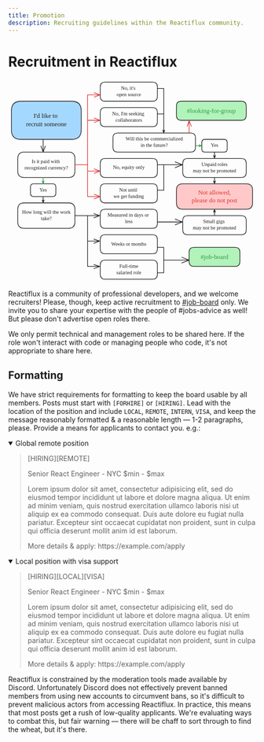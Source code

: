 ```yaml
---
title: Promotion
description: Recruiting guidelines within the Reactiflux community.
---
```


# Recruitment in Reactiflux

<!--
Source URL for drawing. Make sure to optimize with svgo if you modify.
https://excalidraw.com/#json=ooYvdmrQ4ju4W2Uts7Ljj,SWuLO_x7WCY1HgxaaIPBGg
-->
<svg xmlns="http://www.w3.org/2000/svg" viewBox="0 0 780 640">
  <defs>
    <style>
      @font-face{font-family:&quot;Virgil&quot;;src:url(https://excalidraw.com/Virgil.woff2)}@font-face{font-family:&quot;Cascadia&quot;;src:url(https://excalidraw.com/Cascadia.woff2)}@font-face{font-family:&quot;Assistant&quot;;src:url(https://excalidraw.com/Assistant-Regular.woff2)}
    </style>
  </defs>
  <g stroke-linecap="round">
    <path fill="#a5d8ff" stroke-width="0" d="M40 70h160c20 0 30 10 30 30v60c0 20-10 30-30 30H40c-20 0-30-10-30-30v-60c0-20 10-30 30-30"/>
    <path fill="none" stroke="#1e1e1e" stroke-width="2" d="M40 70h160M40 70h160m0 0c20 0 30 10 30 30m-30-30c20 0 30 10 30 30m0 0v60m0-60v60m0 0c0 20-10 30-30 30m30-30c0 20-10 30-30 30m0 0H40m160 0H40m0 0c-20 0-30-10-30-30m30 30c-20 0-30-10-30-30m0 0v-60m0 60v-60m0 0c0-20 10-30 30-30m-30 30c0-20 10-30 30-30"/>
  </g>
  <text x="76" y="18" fill="#1e1e1e" dominant-baseline="alphabetic" font-family="Virgil, Segoe UI Emoji" font-size="20" style="white-space:pre" text-anchor="middle" transform="translate(44 105)">I&apos;d like to </text>
  <text x="76" y="43" fill="#1e1e1e" dominant-baseline="alphabetic" font-family="Virgil, Segoe UI Emoji" font-size="20" style="white-space:pre" text-anchor="middle" transform="translate(44 105)">recruit someone</text>
  <path fill="none" stroke="#1e1e1e" stroke-linecap="round" stroke-width="2" d="M50 230h140m-140 0h140m0 0c13 0 20 7 20 20m-20-20c13 0 20 7 20 20m0 0v40m0-40v40m0 0c0 13-7 20-20 20m20-20c0 13-7 20-20 20m0 0H50m140 0H50m0 0c-13 0-20-7-20-20m20 20c-13 0-20-7-20-20m0 0v-40m0 40v-40m0 0c0-13 7-20 20-20m-20 20c0-13 7-20 20-20"/>
  <text x="78" y="14" fill="#1e1e1e" dominant-baseline="alphabetic" font-family="Virgil, Segoe UI Emoji" font-size="16" style="white-space:pre" text-anchor="middle" transform="translate(42 250)">Is it paid with </text>
  <text x="78" y="34" fill="#1e1e1e" dominant-baseline="alphabetic" font-family="Virgil, Segoe UI Emoji" font-size="16" style="white-space:pre" text-anchor="middle" transform="translate(42 250)">recognized currency?</text>
  <path fill="none" stroke="#1e1e1e" stroke-linecap="round" stroke-width="2" d="M80 330h60m-60 0h60m0 0c7 0 10 3 10 10m-10-10c7 0 10 3 10 10m0 0v20m0-20v20m0 0c0 7-3 10-10 10m10-10c0 7-3 10-10 10m0 0H80m60 0H80m0 0c-7 0-10-3-10-10m10 10c-7 0-10-3-10-10m0 0v-20m0 20v-20m0 0c0-7 3-10 10-10m-10 10c0-7 3-10 10-10"/>
  <text x="13" y="14" fill="#1e1e1e" dominant-baseline="alphabetic" font-family="Virgil, Segoe UI Emoji" font-size="16" style="white-space:pre" text-anchor="middle" transform="translate(97 340)">Yes</text>
  <path fill="none" stroke="#e03131" stroke-linecap="round" stroke-width="2" d="M210 270h40m-40 0h40"/>
  <path fill="none" stroke="#1e1e1e" stroke-linecap="round" stroke-width="2" d="M305 250h150m-150 0h150m0 0c10 0 15 5 15 15m-15-15c10 0 15 5 15 15m0 0v30m0-30v30m0 0c0 10-5 15-15 15m15-15c0 10-5 15-15 15m0 0H305m150 0H305m0 0c-10 0-15-5-15-15m15 15c-10 0-15-5-15-15m0 0v-30m0 30v-30m0 0c0-10 5-15 15-15m-15 15c0-10 5-15 15-15"/>
  <text x="57" y="14" fill="#1e1e1e" dominant-baseline="alphabetic" font-family="Virgil, Segoe UI Emoji" font-size="16" style="white-space:pre" text-anchor="middle" transform="translate(323 270)">No, equity only</text>
  <path fill="none" stroke="#1e1e1e" stroke-linecap="round" stroke-width="2" d="M305 330h150m-150 0h150m0 0c10 0 15 5 15 15m-15-15c10 0 15 5 15 15m0 0v30m0-30v30m0 0c0 10-5 15-15 15m15-15c0 10-5 15-15 15m0 0H305m150 0H305m0 0c-10 0-15-5-15-15m15 15c-10 0-15-5-15-15m0 0v-30m0 30v-30m0 0c0-10 5-15 15-15m-15 15c0-10 5-15 15-15"/>
  <text x="56" y="14" fill="#1e1e1e" dominant-baseline="alphabetic" font-family="Virgil, Segoe UI Emoji" font-size="16" style="white-space:pre" text-anchor="middle" transform="translate(324 340)">Not until </text>
  <text x="56" y="34" fill="#1e1e1e" dominant-baseline="alphabetic" font-family="Virgil, Segoe UI Emoji" font-size="16" style="white-space:pre" text-anchor="middle" transform="translate(324 340)">we get funding</text>
  <path fill="none" stroke="#1e1e1e" stroke-linecap="round" stroke-width="2" d="M305 10h150m-150 0h150m0 0c10 0 15 5 15 15m-15-15c10 0 15 5 15 15m0 0v30m0-30v30m0 0c0 10-5 15-15 15m15-15c0 10-5 15-15 15m0 0H305m150 0H305m0 0c-10 0-15-5-15-15m15 15c-10 0-15-5-15-15m0 0V25m0 30V25m0 0c0-10 5-15 15-15m-15 15c0-10 5-15 15-15"/>
  <text x="46" y="14" fill="#1e1e1e" dominant-baseline="alphabetic" font-family="Virgil, Segoe UI Emoji" font-size="16" style="white-space:pre" text-anchor="middle" transform="translate(334 20)">No, it&apos;s </text>
  <text x="46" y="34" fill="#1e1e1e" dominant-baseline="alphabetic" font-family="Virgil, Segoe UI Emoji" font-size="16" style="white-space:pre" text-anchor="middle" transform="translate(334 20)">open source</text>
  <path fill="none" stroke="#1e1e1e" stroke-linecap="round" stroke-width="2" d="M305 90h150m-150 0h150m0 0c10 0 15 5 15 15m-15-15c10 0 15 5 15 15m0 0v30m0-30v30m0 0c0 10-5 15-15 15m15-15c0 10-5 15-15 15m0 0H305m150 0H305m0 0c-10 0-15-5-15-15m15 15c-10 0-15-5-15-15m0 0v-30m0 30v-30m0 0c0-10 5-15 15-15m-15 15c0-10 5-15 15-15"/>
  <text x="62" y="14" fill="#1e1e1e" dominant-baseline="alphabetic" font-family="Virgil, Segoe UI Emoji" font-size="16" style="white-space:pre" text-anchor="middle" transform="translate(318 100)">No, I&apos;m seeking </text>
  <text x="62" y="34" fill="#1e1e1e" dominant-baseline="alphabetic" font-family="Virgil, Segoe UI Emoji" font-size="16" style="white-space:pre" text-anchor="middle" transform="translate(318 100)">collaborators</text>
  <path fill="none" stroke="#e03131" stroke-linecap="round" stroke-width="2" d="M250 50v320m0-320v320m1-320h38m-38 0h38m-18 7 18-7m-18 7 18-7m-18-7 18 7m-18-7 18 7m-39 80h39m-39 0h39m-18 7 18-7m-18 7 18-7m-18-7 18 7m-18-7 18 7m-39 160h39m-39 0h39m-18 7 18-7m-18 7 18-7m-18-7 18 7m-18-7 18 7m-39 80h40m-40 0h40m-19 7 19-7m-19 7 19-7m-19-7 19 7m-19-7 19 7"/>
  <path fill="none" stroke="#2f9e44" stroke-linecap="round" stroke-width="2" d="M110 310v20m0-20v20m-3-9 3 9m-3-9 3 9m3-9-3 9m3-9-3 9"/>
  <path fill="none" stroke="#1e1e1e" stroke-linecap="round" stroke-width="2" d="M470 30h20m-20 0h20m-20 80h20m-20 0h20m-20 160h20m-20 0h20m-20 80h20m-20 0h20m75-100h170m-170 0h170m0 0c10 0 15 5 15 15m-15-15c10 0 15 5 15 15m0 0v30m0-30v30m0 0c0 10-5 15-15 15m15-15c0 10-5 15-15 15m0 0H565m170 0H565m0 0c-10 0-15-5-15-15m15 15c-10 0-15-5-15-15m0 0v-30m0 30v-30m0 0c0-10 5-15 15-15m-15 15c0-10 5-15 15-15"/>
  <text x="82" y="14" fill="#1e1e1e" dominant-baseline="alphabetic" font-family="Virgil, Segoe UI Emoji" font-size="16" style="white-space:pre" text-anchor="middle" transform="translate(568 260)">Unpaid roles</text>
  <text x="82" y="34" fill="#1e1e1e" dominant-baseline="alphabetic" font-family="Virgil, Segoe UI Emoji" font-size="16" style="white-space:pre" text-anchor="middle" transform="translate(568 260)">may not be promoted</text>
  <path fill="none" stroke="#1e1e1e" stroke-linecap="round" stroke-width="2" d="M110 190v40m0-40v40m-7-19 7 19m-7-19 7 19m7-19-7 19m7-19-7 19M50 390h140m-140 0h140m0 0c13 0 20 7 20 20m-20-20c13 0 20 7 20 20m0 0v40m0-40v40m0 0c0 13-7 20-20 20m20-20c0 13-7 20-20 20m0 0H50m140 0H50m0 0c-13 0-20-7-20-20m20 20c-13 0-20-7-20-20m0 0v-40m0 40v-40m0 0c0-13 7-20 20-20m-20 20c0-13 7-20 20-20"/>
  <text x="84" y="14" fill="#1e1e1e" dominant-baseline="alphabetic" font-family="Virgil, Segoe UI Emoji" font-size="16" style="white-space:pre" text-anchor="middle" transform="translate(36 410)">How long will the work</text>
  <text x="84" y="34" fill="#1e1e1e" dominant-baseline="alphabetic" font-family="Virgil, Segoe UI Emoji" font-size="16" style="white-space:pre" text-anchor="middle" transform="translate(36 410)">take?</text>
  <path fill="none" stroke="#1e1e1e" stroke-linecap="round" stroke-width="2" d="M305 570h150m-150 0h150m0 0c10 0 15 5 15 15m-15-15c10 0 15 5 15 15m0 0v30m0-30v30m0 0c0 10-5 15-15 15m15-15c0 10-5 15-15 15m0 0H305m150 0H305m0 0c-10 0-15-5-15-15m15 15c-10 0-15-5-15-15m0 0v-30m0 30v-30m0 0c0-10 5-15 15-15m-15 15c0-10 5-15 15-15"/>
  <text x="50" y="14" fill="#1e1e1e" dominant-baseline="alphabetic" font-family="Virgil, Segoe UI Emoji" font-size="16" style="white-space:pre" text-anchor="middle" transform="translate(330 580)">Full-time</text>
  <text x="50" y="34" fill="#1e1e1e" dominant-baseline="alphabetic" font-family="Virgil, Segoe UI Emoji" font-size="16" style="white-space:pre" text-anchor="middle" transform="translate(330 580)">salaried role</text>
  <path fill="none" stroke="#1e1e1e" stroke-linecap="round" stroke-width="2" d="M305 410h150m-150 0h150m0 0c10 0 15 5 15 15m-15-15c10 0 15 5 15 15m0 0v30m0-30v30m0 0c0 10-5 15-15 15m15-15c0 10-5 15-15 15m0 0H305m150 0H305m0 0c-10 0-15-5-15-15m15 15c-10 0-15-5-15-15m0 0v-30m0 30v-30m0 0c0-10 5-15 15-15m-15 15c0-10 5-15 15-15"/>
  <text x="84" y="14" fill="#1e1e1e" dominant-baseline="alphabetic" font-family="Virgil, Segoe UI Emoji" font-size="16" style="white-space:pre" text-anchor="middle" transform="translate(296 420)">Measured in days or </text>
  <text x="84" y="34" fill="#1e1e1e" dominant-baseline="alphabetic" font-family="Virgil, Segoe UI Emoji" font-size="16" style="white-space:pre" text-anchor="middle" transform="translate(296 420)">less</text>
  <path fill="none" stroke="#1e1e1e" stroke-linecap="round" stroke-width="2" d="M305 490h150m-150 0h150m0 0c10 0 15 5 15 15m-15-15c10 0 15 5 15 15m0 0v30m0-30v30m0 0c0 10-5 15-15 15m15-15c0 10-5 15-15 15m0 0H305m150 0H305m0 0c-10 0-15-5-15-15m15 15c-10 0-15-5-15-15m0 0v-30m0 30v-30m0 0c0-10 5-15 15-15m-15 15c0-10 5-15 15-15"/>
  <text x="65" y="14" fill="#1e1e1e" dominant-baseline="alphabetic" font-family="Virgil, Segoe UI Emoji" font-size="16" style="white-space:pre" text-anchor="middle" transform="translate(315 510)">Weeks or months</text>
  <path fill="none" stroke="#1e1e1e" stroke-linecap="round" stroke-width="2" d="M110 371v18m0-18v18m-3-8 3 8m-3-8 3 8m3-8-3 8m3-8-3 8m380-119h59m-59 0h59m-23 9 23-9m-23 9 23-9m-23-9 23 9m-23-9 23 9M250 430h38m-38 0h38m-18 7 18-7m-18 7 18-7m-18-6 18 6m-18-6 18 6m-38 80h38m-38 0h38m-18 7 18-7m-18 7 18-7m-18-6 18 6m-18-6 18 6m-38 80h38m-38 0h38m-18 7 18-7m-18 7 18-7m-18-6 18 6m-18-6 18 6m-38-160v160m0-160v160m-40-160h40m-40 0h40m220 100h20m-20 0h20m-20 80h20m-20 0h20m0-80v80m0-80v80m75-180h170m-170 0h170m0 0c10 0 15 5 15 15m-15-15c10 0 15 5 15 15m0 0v30m0-30v30m0 0c0 10-5 15-15 15m15-15c0 10-5 15-15 15m0 0H565m170 0H565m0 0c-10 0-15-5-15-15m15 15c-10 0-15-5-15-15m0 0v-30m0 30v-30m0 0c0-10 5-15 15-15m-15 15c0-10 5-15 15-15"/>
  <text x="82" y="14" fill="#1e1e1e" dominant-baseline="alphabetic" font-family="Virgil, Segoe UI Emoji" font-size="16" style="white-space:pre" text-anchor="middle" transform="translate(568 440)">Small gigs </text>
  <text x="82" y="34" fill="#1e1e1e" dominant-baseline="alphabetic" font-family="Virgil, Segoe UI Emoji" font-size="16" style="white-space:pre" text-anchor="middle" transform="translate(568 440)">may not be promoted</text>
  <path fill="none" stroke="#1e1e1e" stroke-linecap="round" stroke-width="2" d="M471 450h78m-78 0h78m-23 9 23-9m-23 9 23-9m-23-9 23 9m-23-9 23 9"/>
  <g stroke-linecap="round">
    <path fill="#ffc9c9" stroke-width="0" d="M550 330h200c13 0 20 7 20 20v40c0 13-7 20-20 20H550c-13 0-20-7-20-20v-40c0-13 7-20 20-20"/>
    <path fill="none" stroke="#1e1e1e" stroke-width="2" d="M550 330h200m-200 0h200m0 0c13 0 20 7 20 20m-20-20c13 0 20 7 20 20m0 0v40m0-40v40m0 0c0 13-7 20-20 20m20-20c0 13-7 20-20 20m0 0H550m200 0H550m0 0c-13 0-20-7-20-20m20 20c-13 0-20-7-20-20m0 0v-40m0 40v-40m0 0c0-13 7-20 20-20m-20 20c0-13 7-20 20-20"/>
  </g>
  <text x="94" y="18" fill="#e03131" dominant-baseline="alphabetic" font-family="Virgil, Segoe UI Emoji" font-size="20" style="white-space:pre" text-anchor="middle" transform="translate(556 345)">Not allowed,</text>
  <text x="94" y="43" fill="#e03131" dominant-baseline="alphabetic" font-family="Virgil, Segoe UI Emoji" font-size="20" style="white-space:pre" text-anchor="middle" transform="translate(556 345)">please do not post</text>
  <path fill="none" stroke="#1e1e1e" stroke-linecap="round" stroke-width="2" d="M650 311v18m0-18v18m-3-8 3 8m-3-8 3 8m3-8-3 8m3-8-3 8m0 100v-18m0 18v-18m3 8-3-8m3 8-3-8m-3 8 3-8m-3 8 3-8M490 570h80m-80 0h80m-23 9 23-9m-23 9 23-9m-23-9 23 9m-23-9 23 9"/>
  <g stroke-linecap="round">
    <path fill="#b2f2bb" stroke-width="0" d="M585 530h130c10 0 15 5 15 15v30c0 10-5 15-15 15H585c-10 0-15-5-15-15v-30c0-10 5-15 15-15"/>
    <path fill="none" stroke="#1e1e1e" stroke-width="2" d="M585 530h130m-130 0h130m0 0c10 0 15 5 15 15m-15-15c10 0 15 5 15 15m0 0v30m0-30v30m0 0c0 10-5 15-15 15m15-15c0 10-5 15-15 15m0 0H585m130 0H585m0 0c-10 0-15-5-15-15m15 15c-10 0-15-5-15-15m0 0v-30m0 30v-30m0 0c0-10 5-15 15-15m-15 15c0-10 5-15 15-15"/>
  </g>
  <text x="53" y="18" fill="#2f9e44" dominant-baseline="alphabetic" font-family="Virgil, Segoe UI Emoji" font-size="20" style="white-space:pre" text-anchor="middle" transform="translate(597 548)">#job-board</text>
  <path fill="none" stroke="#1e1e1e" stroke-linecap="round" stroke-width="2" d="M490 30v120m0-120v120m0 120v80m0-80v80M345 170h230m-230 0h230m0 0c10 0 15 5 15 15m-15-15c10 0 15 5 15 15m0 0v30m0-30v30m0 0c0 10-5 15-15 15m15-15c0 10-5 15-15 15m0 0H345m230 0H345m0 0c-10 0-15-5-15-15m15 15c-10 0-15-5-15-15m0 0v-30m0 30v-30m0 0c0-10 5-15 15-15m-15 15c0-10 5-15 15-15"/>
  <text x="102" y="14" fill="#1e1e1e" dominant-baseline="alphabetic" font-family="Virgil, Segoe UI Emoji" font-size="16" style="white-space:pre" text-anchor="middle" transform="translate(358 180)">Will this be commercialized</text>
  <text x="102" y="34" fill="#1e1e1e" dominant-baseline="alphabetic" font-family="Virgil, Segoe UI Emoji" font-size="16" style="white-space:pre" text-anchor="middle" transform="translate(358 180)">in the future?</text>
  <path fill="none" stroke="#2f9e44" stroke-linecap="round" stroke-width="2" d="M591 210h18m-18 0h18m-8 3 8-3m-8 3 8-3m-8-3 8 3m-8-3 8 3"/>
  <g stroke-linecap="round">
    <path fill="#b2f2bb" stroke-width="0" d="M545 70h190c10 0 15 5 15 15v30c0 10-5 15-15 15H545c-10 0-15-5-15-15V85c0-10 5-15 15-15"/>
    <path fill="none" stroke="#1e1e1e" stroke-width="2" d="M545 70h190m-190 0h190m0 0c10 0 15 5 15 15m-15-15c10 0 15 5 15 15m0 0v30m0-30v30m0 0c0 10-5 15-15 15m15-15c0 10-5 15-15 15m0 0H545m190 0H545m0 0c-10 0-15-5-15-15m15 15c-10 0-15-5-15-15m0 0V85m0 30V85m0 0c0-10 5-15 15-15m-15 15c0-10 5-15 15-15"/>
  </g>
  <text x="87" y="18" fill="#2f9e44" dominant-baseline="alphabetic" font-family="Virgil, Segoe UI Emoji" font-size="20" style="white-space:pre" text-anchor="middle" transform="translate(553 88)">#looking-for-group</text>
  <path fill="none" stroke="#1e1e1e" stroke-linecap="round" stroke-width="2" d="M490 150v20m0-20v20m-3-9 3 9m-3-9 3 9m3-9-3 9m3-9-3 9m130 20h60m-60 0h60m0 0c7 0 10 3 10 10m-10-10c7 0 10 3 10 10m0 0v20m0-20v20m0 0c0 7-3 10-10 10m10-10c0 7-3 10-10 10m0 0h-60m60 0h-60m0 0c-7 0-10-3-10-10m10 10c-7 0-10-3-10-10m0 0v-20m0 20v-20m0 0c0-7 3-10 10-10m-10 10c0-7 3-10 10-10"/>
  <text x="13" y="14" fill="#1e1e1e" dominant-baseline="alphabetic" font-family="Virgil, Segoe UI Emoji" font-size="16" style="white-space:pre" text-anchor="middle" transform="translate(637 200)">Yes</text>
  <path fill="none" stroke="#e03131" stroke-linecap="round" stroke-width="2" d="M570 169v-38m0 38v-38m7 18-7-18m7 18-7-18m-6 18 6-18m-6 18 6-18"/>
  <path fill="none" stroke="#1e1e1e" stroke-linecap="round" stroke-width="2" d="M650 231v18m0-18v18m-3-8 3 8m-3-8 3 8m3-8-3 8m3-8-3 8"/>
</svg>

Reactiflux is a community of professional developers, and we welcome recruiters! Please, though, keep active recruitment to [#job-board](https://discord.gg/R942bNb) only. We invite you to share your expertise with the people of #jobs-advice as well! But please don't advertise open roles there.

We only permit technical and management roles to be shared here. If the role won't interact with code or managing people who code, it's not appropriate to share here.

## Formatting

We have strict requirements for formatting to keep the board usable by all members. Posts must start with `[FORHIRE]` or `[HIRING]`. Lead with the location of the position and include `LOCAL`, `REMOTE`, `INTERN`, `VISA`, and keep the message reasonably formatted & a reasonable length — 1-2 paragraphs, please. Provide a means for applicants to contact you. e.g.:

<details open>
<summary>Global remote position</summary>
<blockquote>
<p>[HIRING][REMOTE]</p>

<p>Senior React Engineer - NYC $min - $max</p>

<p>Lorem ipsum dolor sit amet, consectetur adipisicing elit, sed do eiusmod tempor incididunt ut labore et dolore magna aliqua. Ut enim ad minim veniam, quis nostrud exercitation ullamco laboris nisi ut aliquip ex ea commodo consequat. Duis aute dolore eu fugiat nulla pariatur. Excepteur sint occaecat cupidatat non proident, sunt in culpa qui officia deserunt mollit anim id est laborum.</p>

<p>More details & apply: https://example.com/apply</p>
</blockquote>
</details>

<details open>
<summary>Local position with visa support</summary>
<blockquote>
<p>[HIRING][LOCAL][VISA]</p>

<p>Senior React Engineer - NYC $min - $max</p>

<p>Lorem ipsum dolor sit amet, consectetur adipisicing elit, sed do eiusmod tempor incididunt ut labore et dolore magna aliqua. Ut enim ad minim veniam, quis nostrud exercitation ullamco laboris nisi ut aliquip ex ea commodo consequat. Duis aute dolore eu fugiat nulla pariatur. Excepteur sint occaecat cupidatat non proident, sunt in culpa qui officia deserunt mollit anim id est laborum.</p>

<p>More details & apply: https://example.com/apply</p>
</blockquote>
</details>

Reactiflux is constrained by the moderation tools made available by Discord. Unfortunately Discord does not effectively prevent banned members from using new accounts to circumvent bans, so it's difficult to prevent malicious actors from accessing Reactiflux. In practice, this means that most posts get a rush of low-quality applicants. We're evaluating ways to combat this, but fair warning — there will be chaff to sort through to find the wheat, but it's there.
